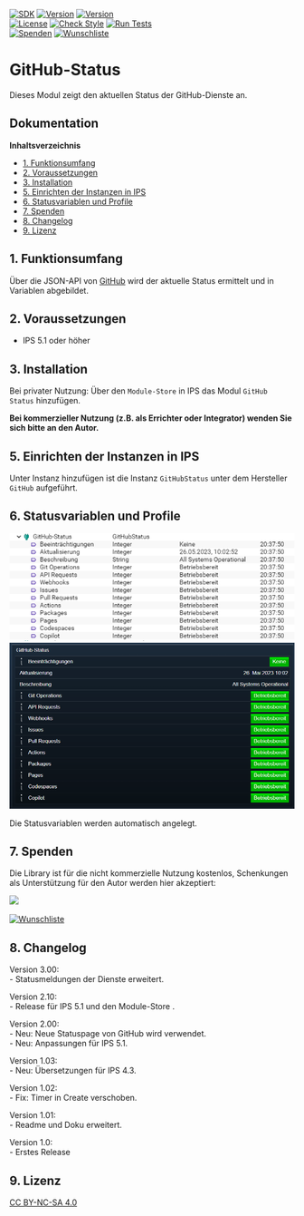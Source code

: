 [![SDK](https://img.shields.io/badge/Symcon-PHPModul-red.svg)](https://www.symcon.de/service/dokumentation/entwicklerbereich/sdk-tools/sdk-php/)
[![Version](https://img.shields.io/badge/Modul%20Version-3.00-blue.svg)]()
[![Version](https://img.shields.io/badge/Symcon%20Version-5.1%20%3E-green.svg)](https://www.symcon.de/service/dokumentation/installation/migrationen/v50-v51-q2-2019/)  
[![License](https://img.shields.io/badge/License-CC%20BY--NC--SA%204.0-green.svg)](https://creativecommons.org/licenses/by-nc-sa/4.0/)
[![Check Style](https://github.com/Nall-chan/GitHubStatus/workflows/Check%20Style/badge.svg)](https://github.com/Nall-chan/GitHubStatus/actions) 
[![Run Tests](https://github.com/Nall-chan/GitHubStatus/workflows/Run%20Tests/badge.svg)](https://github.com/Nall-chan/GitHubStatus/actions)  
[![Spenden](https://www.paypalobjects.com/de_DE/DE/i/btn/btn_donate_SM.gif)](#9-spenden)
[![Wunschliste](https://img.shields.io/badge/Wunschliste-Amazon-ff69fb.svg)](#9-spenden) 

# GitHub-Status<!-- omit in toc -->  

Dieses Modul zeigt den aktuellen Status der GitHub-Dienste an.  

## Dokumentation <!-- omit in toc -->

**Inhaltsverzeichnis**  

- [1. Funktionsumfang](#1-funktionsumfang)
- [2. Voraussetzungen](#2-voraussetzungen)
- [3. Installation](#3-installation)
- [5. Einrichten der Instanzen in IPS](#5-einrichten-der-instanzen-in-ips)
- [6. Statusvariablen und Profile](#6-statusvariablen-und-profile)
- [7. Spenden](#7-spenden)
- [8. Changelog](#8-changelog)
- [9. Lizenz](#9-lizenz)

## 1. Funktionsumfang

 Über die JSON-API von  [GitHub](https://github.com) wird der aktuelle Status ermittelt und in Variablen abgebildet.  

## 2. Voraussetzungen

 - IPS 5.1 oder höher  
 
## 3. Installation

   Bei privater Nutzung: Über den `Module-Store` in IPS das Modul `GitHub Status` hinzufügen.  

   **Bei kommerzieller Nutzung (z.B. als Errichter oder Integrator) wenden Sie sich bitte an den Autor.**  

## 5. Einrichten der Instanzen in IPS

   Unter Instanz hinzufügen ist die Instanz `GitHubStatus` unter dem Hersteller `GitHub` aufgeführt.  

## 6. Statusvariablen und Profile

   ![Logischer Baum](imgs/vars.png)  
   ![Statusvariablen](imgs/wf.png)  

   Die Statusvariablen werden automatisch angelegt.

## 7. Spenden  

  Die Library ist für die nicht kommerzielle Nutzung kostenlos, Schenkungen als Unterstützung für den Autor werden hier akzeptiert:  

<a href="https://www.paypal.com/donate?hosted_button_id=G2SLW2MEMQZH2" target="_blank"><img src="https://www.paypalobjects.com/de_DE/DE/i/btn/btn_donate_LG.gif" border="0" /></a>

[![Wunschliste](https://img.shields.io/badge/Wunschliste-Amazon-ff69fb.svg)](https://www.amazon.de/hz/wishlist/ls/YU4AI9AQT9F?ref_=wl_share)

## 8. Changelog  

Version 3.00:  
    - Statusmeldungen der Dienste erweitert.  

Version 2.10:  
    - Release für IPS 5.1 und den Module-Store .  

 Version 2.00:  
    - Neu: Neue Statuspage von GitHub wird verwendet.  
    - Neu: Anpassungen für IPS 5.1.  

 Version 1.03:  
    - Neu: Übersetzungen für IPS 4.3.  

 Version 1.02:  
    - Fix: Timer in Create verschoben.  

 Version 1.01:  
    - Readme und Doku erweitert.  

 Version 1.0:  
    - Erstes Release  

## 9. Lizenz

  [CC BY-NC-SA 4.0](https://creativecommons.org/licenses/by-nc-sa/4.0/)  
